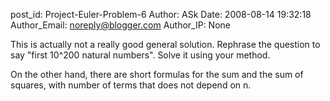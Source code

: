 post_id: Project-Euler-Problem-6
Author: ASk
Date: 2008-08-14 19:32:18
Author_Email: noreply@blogger.com
Author_IP: None

This is actually not a really good general solution.
Rephrase the question to say "first 10^200 natural numbers". Solve it using your method.

On the other hand, there are short formulas for the sum and the sum of
squares, with number of terms that does not depend on n.

